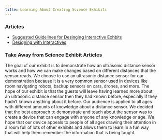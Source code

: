 ```yaml
---
title: Learning About Creating Science Exhibits
---
```


### Articles

- [Suggested Guidelines for Desinging Interactive Exhbits](Suggested_Guidlines_for_Designing_Interactive_Exhibits.pdf)
- [Designing with Interactives](designingwithinteractives.pdf)

### Take Away from Science Exhibit Articles

The goal of our exhibit is to demonstrate how an ultrasonic distance sensor works and how we can make changes based on different distances that the sensor reads. We choose to use an ultrasonic distance sensor for our demonstration because it is a very common sensor used in devices like room navigating robots, backup sensors on cars, drones, and more. The hope of our exhibit is that the guests will leave having learned more about an ultrasonic distance sensor then they had known before, especially if they hadn’t known anything about it before. 
Our audience is applied to all ages with different amounts of knowledge about a distance sensor. We decided that the best approach to demonstrate and teach about the sensor was to create a device that can engage with anyone of any knowledge or age. We hope that our device appeals to people of all ages drawing their attention in a room full of lots of other exhibits and allows them to learn in a fun way that will help them remember the information that is being taught.


